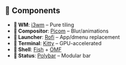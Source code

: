 ##  Components  

- **󰙯 WM**: [i3wm](https://i3wm.org/docs/) – Pure tiling
- **󰊠 Compositor**: [Picom](https://github.com/yshui/picom/wiki) – Blur/animations  
- **󰟴 Launcher**: [Rofi](https://github.com/davatorium/rofi/wiki) – App/dmenu replacement  
- **󰆍 Terminal**: [Kitty](https://sw.kovidgoyal.net/kitty/overview/) – GPU-accelerated  
- **󰈚 Shell**: [Fish](https://fishshell.com/docs/current/) + [OMF](https://github.com/oh-my-fish/oh-my-fish)  
- **󰍜 Status**: [Polybar](https://polybar.github.io/documentation/) – Modular bar
